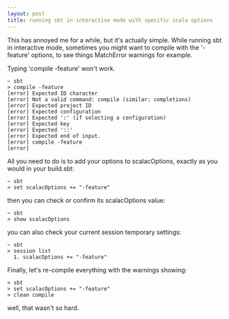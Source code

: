 ```yaml
---
layout: post
title: running sbt in interactive mode with specific scala options
---
```


This has annoyed me for a while, but it's actually simple. 
While running sbt in interactive mode, sometimes you might want to compile with the '-feature' options, to see things MatchError warnings for example.

Typing 'compile -feature' won't work.

    ~ sbt
    > compile -feature
    [error] Expected ID character
    [error] Not a valid command: compile (similar: completions)
    [error] Expected project ID
    [error] Expected configuration
    [error] Expected ':' (if selecting a configuration)
    [error] Expected key
    [error] Expected '::'
    [error] Expected end of input.
    [error] compile -feature
    [error]

All you need to do is to add your options to scalacOptions, exactly as you would in your build.sbt:

    ~ sbt
    > set scalacOptions += "-feature"

then you can check or confirm its scalacOptions value:

    ~ sbt
    > show scalacOptions

you can also check your current session temporary settings:

    ~ sbt
    > session list
      1. scalacOptions += "-feature"

Finally, let's re-compile everything with the warnings showing:

    > sbt
    > set scalacOptions += "-feature"
    > clean compile

well, that wasn't so hard.
